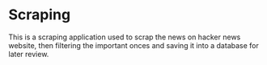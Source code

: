 # Scraping

This is a scraping application used to scrap the news on hacker news website, then filtering the important onces and saving it into a database for later review.
